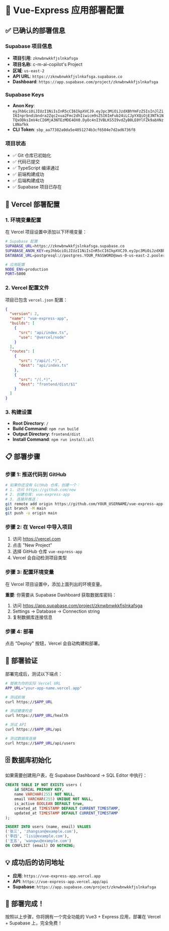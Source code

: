 # 🚀 Vue-Express 应用部署配置

## ✅ 已确认的部署信息

### Supabase 项目信息
- **项目引用**: `zknwbnwkkfjslnkafsga`
- **项目名称**: c-m-ai-copilot's Project
- **区域**: `us-east-2`
- **API URL**: `https://zknwbnwkkfjslnkafsga.supabase.co`
- **Dashboard**: `https://app.supabase.com/project/zknwbnwkkfjslnkafsga`

### Supabase Keys
- **Anon Key**: `eyJhbGciOiJIUzI1NiIsInR5cCI6IkpXVCJ9.eyJpc3MiOiJzdXBhYmFzZSIsInJlZiI6Inprbndibndra2Zqc2xua2Fmc2dhIiwicm9sZSI6ImFub24iLCJpYXQiOjE3NTk1NTQxODksImV4cCI6MjA3NTEzMDE4OX0.DyOc4nI3VBLKS5I9vdZyB0LE0YlFZk9abXNzL8Nafkk`
- **CLI Token**: `sbp_aa77382a0da5e4051274b3cf6504e7d2ad6736f8`

### 项目状态
- ✅ Git 仓库已初始化
- ✅ 代码已提交
- ✅ TypeScript 编译通过
- ✅ 前端构建成功
- ✅ 后端构建成功
- ✅ Supabase 项目已存在

## 🎯 Vercel 部署配置

### 1. 环境变量配置
在 Vercel 项目设置中添加以下环境变量：

```bash
# Supabase 配置
SUPABASE_URL=https://zknwbnwkkfjslnkafsga.supabase.co
SUPABASE_ANON_KEY=eyJhbGciOiJIUzI1NiIsInR5cCI6IkpXVCJ9.eyJpc3MiOiJzdXBhYmFzZSIsInJlZiI6Inprbndibndra2Zqc2xua2Fmc2dhIiwicm9sZSI6ImFub24iLCJpYXQiOjE3NTk1NTQxODksImV4cCI6MjA3NTEzMDE4OX0.DyOc4nI3VBLKS5I9vdZyB0LE0YlFZk9abXNzL8Nafkk
DATABASE_URL=postgresql://postgres.YOUR_PASSWORD@aws-0-us-east-2.pooler.supabase.com:6543/postgres

# 应用配置
NODE_ENV=production
PORT=5000
```

### 2. Vercel 配置文件
项目已包含 `vercel.json` 配置：

```json
{
  "version": 2,
  "name": "vue-express-app",
  "builds": [
    {
      "src": "api/index.ts",
      "use": "@vercel/node"
    }
  ],
  "routes": [
    {
      "src": "/api/(.*)",
      "dest": "api/index.ts"
    },
    {
      "src": "/(.*)",
      "dest": "frontend/dist/$1"
    }
  ]
}
```

### 3. 构建设置
- **Root Directory**: `/`
- **Build Command**: `npm run build`
- **Output Directory**: `frontend/dist`
- **Install Command**: `npm run install:all`

## 📋 部署步骤

### 步骤 1: 推送代码到 GitHub
```bash
# 如果你还没有 GitHub 仓库，创建一个：
# 1. 访问 https://github.com/new
# 2. 创建仓库: vue-express-app
# 3. 连接并推送：
git remote add origin https://github.com/YOUR_USERNAME/vue-express-app.git
git branch -M main
git push -u origin main
```

### 步骤 2: 在 Vercel 中导入项目
1. 访问 https://vercel.com
2. 点击 "New Project"
3. 选择 GitHub 仓库 `vue-express-app`
4. Vercel 会自动检测项目类型

### 步骤 3: 配置环境变量
在 Vercel 项目设置中，添加上面列出的环境变量。

**重要**: 你需要从 Supabase Dashboard 获取数据库密码：
1. 访问 https://app.supabase.com/project/zknwbnwkkfjslnkafsga
2. Settings → Database → Connection string
3. 复制数据库连接信息

### 步骤 4: 部署
点击 "Deploy" 按钮，Vercel 会自动构建和部署。

## 🧪 部署验证

部署完成后，测试以下端点：

```bash
# 替换为你的实际 Vercel URL
APP_URL="your-app-name.vercel.app"

# 测试前端
curl https://$APP_URL

# 测试健康检查
curl https://$APP_URL/health

# 测试 API
curl https://$APP_URL/api

# 测试数据库连接
curl https://$APP_URL/api/users
```

## 🗄️ 数据库初始化

如果需要创建用户表，在 Supabase Dashboard → SQL Editor 中执行：

```sql
CREATE TABLE IF NOT EXISTS users (
    id SERIAL PRIMARY KEY,
    name VARCHAR(255) NOT NULL,
    email VARCHAR(255) UNIQUE NOT NULL,
    is_active BOOLEAN DEFAULT true,
    created_at TIMESTAMP DEFAULT CURRENT_TIMESTAMP,
    updated_at TIMESTAMP DEFAULT CURRENT_TIMESTAMP
);

INSERT INTO users (name, email) VALUES
('张三', 'zhangsan@example.com'),
('李四', 'lisi@example.com'),
('王五', 'wangwu@example.com')
ON CONFLICT (email) DO NOTHING;
```

## 💡 成功后的访问地址

- **应用**: `https://vue-express-app.vercel.app`
- **API**: `https://vue-express-app.vercel.app/api`
- **Supabase**: `https://app.supabase.com/project/zknwbnwkkfjslnkafsga`

## 🎉 部署完成！

按照以上步骤，你将拥有一个完全功能的 Vue3 + Express 应用，部署在 Vercel + Supabase 上，完全免费！